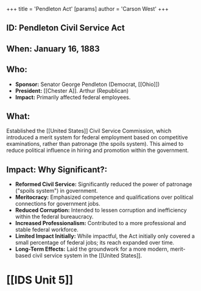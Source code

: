 +++
 title = 'Pendleton Act'
[params]
	author = 'Carson West'
+++
## ID: Pendleton Civil Service Act

## When: January 16, 1883

## Who: 
* **Sponsor:** Senator George Pendleton (Democrat, [[Ohio]])
* **President:** [[Chester A]]. Arthur (Republican)
* **Impact:** Primarily affected federal employees.

## What: 
Established the [[United States]] Civil Service Commission, which introduced a merit system for federal employment based on competitive examinations, rather than patronage (the spoils system).  This aimed to reduce political influence in hiring and promotion within the government.

## Impact: Why Significant?:
* **Reformed Civil Service:**  Significantly reduced the power of patronage ("spoils system") in government.
* **Meritocracy:**  Emphasized competence and qualifications over political connections for government jobs.
* **Reduced Corruption:** Intended to lessen corruption and inefficiency within the federal bureaucracy.
* **Increased Professionalism:** Contributed to a more professional and stable federal workforce.
* **Limited Impact Initially:** While impactful, the Act initially only covered a small percentage of federal jobs; its reach expanded over time.
* **Long-Term Effects:** Laid the groundwork for a more modern, merit-based civil service system in the [[United States]].

# [[IDS Unit 5]]